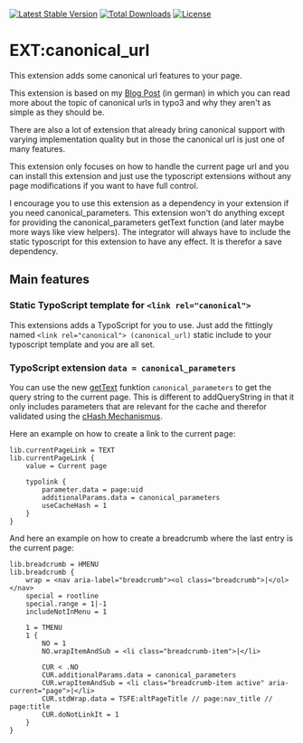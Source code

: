 [![Latest Stable Version](https://poser.pugx.org/nemo64/canonical-url/v/stable)](https://packagist.org/packages/nemo64/canonical-url)
[![Total Downloads](https://poser.pugx.org/nemo64/canonical-url/downloads)](https://packagist.org/packages/nemo64/canonical-url)
[![License](https://poser.pugx.org/nemo64/canonical-url/license)](https://packagist.org/packages/nemo64/canonical-url)

# EXT:canonical_url

This extension adds some canonical url features to your page.

This extension is based on my [Blog Post] (in german) in which you can read more about the topic of canonical urls in typo3 and why they aren't as simple as they should be.

There are also a lot of extension that already bring canonical support with varying implementation quality but in those the canonical url is just one of many features.

This extension only focuses on how to handle the current page url and you can install this extension and just use the typoscript extensions without any page modifications if you want to have full control.

I encourage you to use this extension as a dependency in your extension if you need canonical_parameters. This extension won't do anything except for providing the canonical_parameters getText function (and later maybe more ways like view helpers). The integrator will always have to include the static typoscript for this extension to have any effect. It is therefor a save dependency.

## Main features

### Static TypoScript template for `<link rel="canonical">`

This extensions adds a TypoScript for you to use. Just add the fittingly named `<link rel="canonical"> (canonical_url)` static include to your typoscript template and you are all set.

### TypoScript extension `data = canonical_parameters`

You can use the new [getText] funktion `canonical_parameters` to get the query string to the current page. This is different to addQueryString in that it only includes parameters that are relevant for the cache and therefor validated using the [cHash Mechanismus].

Here an example on how to create a link to the current page:

```
lib.currentPageLink = TEXT
lib.currentPageLink {
    value = Current page
    
    typolink {
        parameter.data = page:uid
        additionalParams.data = canonical_parameters
        useCacheHash = 1
    }
}
```

And here an example on how to create a breadcrumb where the last entry is the current page:

```
lib.breadcrumb = HMENU
lib.breadcrumb {
    wrap = <nav aria-label="breadcrumb"><ol class="breadcrumb">|</ol></nav>
    special = rootline
    special.range = 1|-1
    includeNotInMenu = 1
    
    1 = TMENU
    1 {
        NO = 1
        NO.wrapItemAndSub = <li class="breadcrumb-item">|</li>
        
        CUR < .NO
        CUR.additionalParams.data = canonical_parameters
        CUR.wrapItemAndSub = <li class="breadcrumb-item active" aria-current="page">|</li>
        CUR.stdWrap.data = TSFE:altPageTitle // page:nav_title // page:title
        CUR.doNotLinkIt = 1
    }
}
```

[Blog Post]: https://www.marco.zone/typo3-canonical-url
[getText]: https://docs.typo3.org/typo3cms/TyposcriptReference/8.7/DataTypes/Gettext/
[cHash Mechanismus]: https://www.typo3lexikon.de/typo3-tutorials/core/cache/chash-was-ist-das.html
